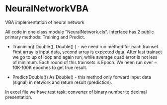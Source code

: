 # NeuralNetworkVBA
VBA implementation of neural network

All code in one class module "NeuralNetwork.cls".
Interface has 2 public primary methods: Training and Predict.

* Trainining( Double(), Double() ) - we need run method for each trainset. First array is input data, second array is expected data. After last trainset we go to up of loop and again run, while average quad error is not less of minimum. Each round of this trainsets is Epoch. We neen run over ~ 10K-100K epoches to get true result.

* Predict(Double()) As Double() - this method only forward input data (signal) in network and return result (prediction).

In excel file we have test task: converter of binary number to decimal presentation.
